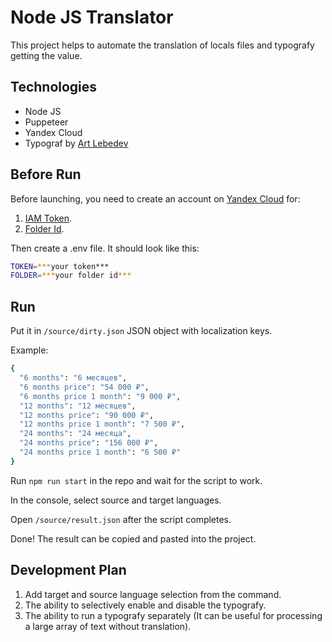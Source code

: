 # Node JS Translator

This project helps to automate the translation of locals files and typografy getting the value.

## Technologies

- Node JS
- Puppeteer
- Yandex Cloud
- Typograf by [Art Lebedev](https://www.artlebedev.ru/typograf/)

## Before Run

Before launching, you need to create an account on [Yandex Cloud](https://console.cloud.yandex.ru/) for:
1. [IAM Token](https://cloud.yandex.ru/docs/iam/operations/iam-token/create).
2. [Folder Id](https://cloud.yandex.ru/docs/resource-manager/operations/folder/get-id).

Then create a .env file. It should look like this:
```sh
TOKEN=***your token***
FOLDER=***your folder id***
```

## Run
Put it in `/source/dirty.json` JSON object with localization keys.

Example:
```sh
{
  "6 months": "6 месяцев",
  "6 months price": "54 000 ₽",
  "6 months price 1 month": "9 000 ₽",
  "12 months": "12 месяцев",
  "12 months price": "90 000 ₽",
  "12 months price 1 month": "7 500 ₽",
  "24 months": "24 месяца",
  "24 months price": "156 000 ₽",
  "24 months price 1 month": "6 500 ₽"
}
```

Run `npm run start` in the repo and wait for the script to work.

In the console, select source and target languages.

Open `/source/result.json` after the script completes.

Done! The result can be copied and pasted into the project.

## Development Plan

1. Add target and source language selection from the command.
2. The ability to selectively enable and disable the typografy.
3. The ability to run a typografy separately (It can be useful for processing a large array of text without translation).
